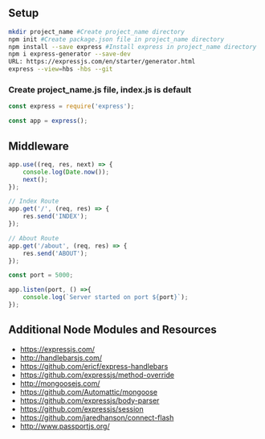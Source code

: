 ## Setup
```bash
mkdir project_name #Create project_name directory
npm init #Create package.json file in project_name directory 
npm install --save express #Install express in project_name directory
npm i express-generator --save-dev
URL: https://expressjs.com/en/starter/generator.html
express --view=hbs -hbs --git
```

### Create project_name.js file, index.js is default
```js
const express = require('express');

const app = express();
```

## Middleware
```js
app.use((req, res, next) => {
	console.log(Date.now());
	next();
});

// Index Route
app.get('/', (req, res) => {
	res.send('INDEX');
});

// About Route
app.get('/about', (req, res) => {
	res.send('ABOUT');
});

const port = 5000;

app.listen(port, () =>{
	console.log(`Server started on port ${port}`);
});
```

## Additional Node Modules and Resources
* https://expressjs.com/
* http://handlebarsjs.com/
* https://github.com/ericf/express-handlebars
* https://github.com/expressjs/method-override
* http://mongoosejs.com/
* https://github.com/Automattic/mongoose
* https://github.com/expressjs/body-parser
* https://github.com/expressjs/session
* https://github.com/jaredhanson/connect-flash
* http://www.passportjs.org/
